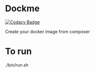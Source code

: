 # Dockme

[![Codacy Badge](https://api.codacy.com/project/badge/Grade/59ba320e53354de8bb348620d12bb859)](https://app.codacy.com/app/cjim/dockme?utm_source=github.com&utm_medium=referral&utm_content=ceji/dockme&utm_campaign=badger)

Create your docker image from composer


# To run
./bin/run.sh